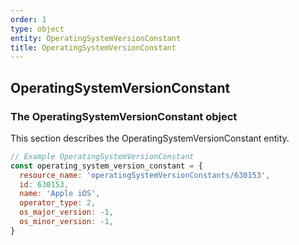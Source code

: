 ```yaml
---
order: 1
type: object
entity: OperatingSystemVersionConstant
title: OperatingSystemVersionConstant
---
```


## OperatingSystemVersionConstant

### The OperatingSystemVersionConstant object

This section describes the OperatingSystemVersionConstant entity.

```javascript
// Example OperatingSystemVersionConstant
const operating_system_version_constant = {
  resource_name: 'operatingSystemVersionConstants/630153',
  id: 630153,
  name: 'Apple iOS',
  operator_type: 2,
  os_major_version: -1,
  os_minor_version: -1,
}
```
